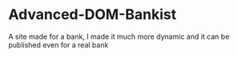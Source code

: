 # Advanced-DOM-Bankist

A site made for a bank, I made it much more dynamic and it can be published even for a real bank
